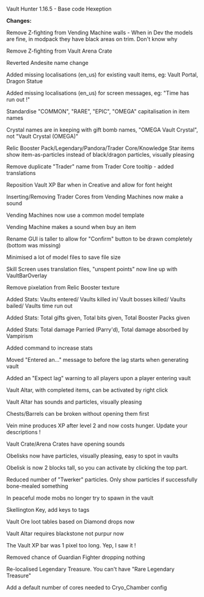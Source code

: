 Vault Hunter 1.16.5 - Base code Hexeption

**Changes:**

Remove Z-fighting from Vending Machine walls - When in Dev the models are fine, in modpack they have black areas on trim. Don't know why

Remove Z-fighting from Vault Arena Crate

Reverted Andesite name change

Added missing localisations (en_us) for existing vault items, eg: Vault Portal, Dragon Statue

Added missing localisations (en_us) for screen messages, eg: "Time has run out !"

Standardise "COMMON", "RARE", "EPIC", "OMEGA" capitalisation in item names

Crystal names are in keeping with gift bomb names, "OMEGA Vault Crystal", not "Vault Crystal (OMEGA)"

Relic Booster Pack/Legendary/Pandora/Trader Core/Knowledge Star items show item-as-particles instead of black/dragon particles, visually pleasing

Remove duplicate "Trader" name from Trader Core tooltip - added translations

Reposition Vault XP Bar when in Creative and allow for font height

Inserting/Removing Trader Cores from Vending Machines now make a sound

Vending Machines now use a common model template

Vending Machine makes a sound when buy an item

Rename GUI is taller to allow for "Confirm" button to be drawn completely (bottom was missing)

Minimised a lot of model files to save file size

Skill Screen uses translation files, "unspent points" now line up with VaultBarOverlay

Remove pixelation from Relic Booster texture

Added Stats: Vaults entered/ Vaults killed in/ Vault bosses killed/ Vaults bailed/ Vaults time run out

Added Stats: Total gifts given, Total bits given, Total Booster Packs given

Added Stats: Total damage Parried (Parry'd), Total damage absorbed by Vampirism

Added command to increase stats

Moved "Entered an..." message to before the lag starts when generating vault

Added an "Expect lag" warning to all players upon a player entering vault

Vault Altar, with completed items, can be activated by right click

Vault Altar has sounds and particles, visually pleasing

Chests/Barrels can be broken without opening them first

Vein mine produces XP after level 2 and now costs hunger. Update your descriptions !

Vault Crate/Arena Crates have opening sounds

Obelisks now have particles, visually pleasing, easy to spot in vaults

Obelisk is now 2 blocks tall, so you can activate by clicking the top part.

Reduced number of "Twerker" particles. Only show particles if successfully bone-mealed something

In peaceful mode mobs no longer try to spawn in the vault

Skellington Key, add keys to tags

Vault Ore loot tables based on Diamond drops now

Vault Altar requires blackstone not purpur now

The Vault XP bar was 1 pixel too long. Yep, I saw it !

Removed chance of Guardian Fighter dropping nothing

Re-localised Legendary Treasure. You can't have "Rare Legendary Treasure"

Add a default number of cores needed to Cryo_Chamber config
